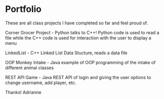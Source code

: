 # Portfolio

These are all class projects I have completed so far and feel proud of.

Corner Grocer Project - Python talks to C++! Python code is used to read a file while the C++ code is used for interaction with the user to display a menu

LinkedList - C++ Linked List Data Stucture, reads a data file

OOP Monkey Intake - Java example of OOP programming of the intake of different animal classes

REST API Game - Java REST API of login and giving the user options to change username, add player, etc.

Thanks!
Adrianne
